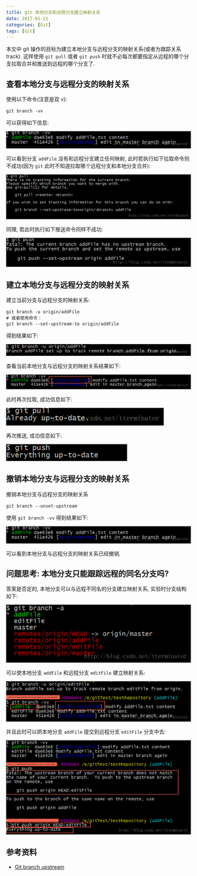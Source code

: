 ```yaml
---
title: git 本地分支和远程分支建立映射关系
date: 2017-01-21
categories: [Git]
tags: [Git]
---
```


本文中 git 操作的目标为建立本地分支与远程分支的映射关系(或者为跟踪关系 track). 这样使用 `git pull` 或者 `git push` 时就不必每次都要指定从远程的哪个分支拉取合并和推送到远程的哪个分支了.

## 查看本地分支与远程分支的映射关系

使用以下命令(注意是双 v):

```
git branch -vv
```

可以获得如下信息:

![git branch -vv](https://raw.githubusercontent.com/HenryTSZ/img/master/post/git/003.png)

可以看到分支 `addFile` 没有和远程分支建立任何映射, 此时若执行如下拉取命令则不成功(因为 `git` 此时不知道拉取哪个远程分支和本地分支合并):

![git pull failed](https://raw.githubusercontent.com/HenryTSZ/img/master/post/git/004.png)

同理, 若此时执行如下推送命令同样不成功:

![git push failed](https://raw.githubusercontent.com/HenryTSZ/img/master/post/git/005.png)

## 建立本地分支与远程分支的映射关系

建立当前分支与远程分支的映射关系:

```
git branch -u origin/addFile
# 或者使用命令：
git branch --set-upstream-to origin/addFile
```

得到结果如下:

![git branch -u origin/addFile](https://raw.githubusercontent.com/HenryTSZ/img/master/post/git/006.png)

查看当前本地分支与远程分支的映射关系结果如下:

![git branch -vv](https://raw.githubusercontent.com/HenryTSZ/img/master/post/git/007.png)

此时再次拉取, 成功信息如下:

![git pull success](https://raw.githubusercontent.com/HenryTSZ/img/master/post/git/008.png)

再次推送, 成功信息如下:

![git push success](https://raw.githubusercontent.com/HenryTSZ/img/master/post/git/009.png)

## 撤销本地分支与远程分支的映射关系

撤销本地分支与远程分支的映射关系

```
git branch --unset-upstream
```

使用 `git branch -vv` 得到结果如下:

![git branch --unset-upstream](https://raw.githubusercontent.com/HenryTSZ/img/master/post/git/010.png)

可以看到本地分支与远程分支的映射关系已经撤销.

## 问题思考: 本地分支只能跟踪远程的同名分支吗?

答案是否定的, 本地分支可以与远程不同名的分支建立映射关系, 实验时分支结构如下:

![git branch -a](https://raw.githubusercontent.com/HenryTSZ/img/master/post/git/011.png)

可以使本地分支 `addFile` 和远程分支 `editFile` 建立映射关系:

![addFile upstream to editFile](https://raw.githubusercontent.com/HenryTSZ/img/master/post/git/012.png)

并且此时可以把本地分支 `addFile` 提交到远程分支 `editFile` 分支中去:

![addFile push to editFile](https://raw.githubusercontent.com/HenryTSZ/img/master/post/git/013.png)

## 参考资料

- [Git branch upstream](http://blog.csdn.net/tterminator/article/details/78108550)
